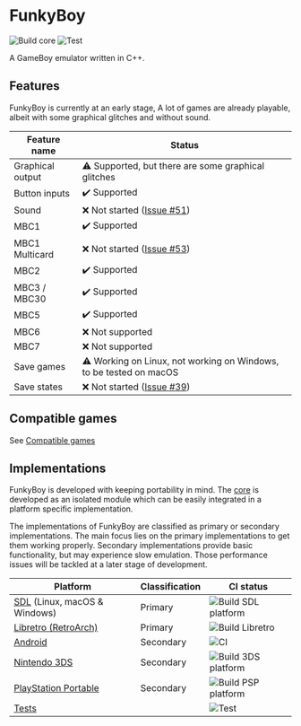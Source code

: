# FunkyBoy

![Build core](https://github.com/kremi151/FunkyBoy/workflows/Build%20core/badge.svg)
![Test](https://github.com/kremi151/FunkyBoy/workflows/Test/badge.svg)

A GameBoy emulator written in C++.

## Features

FunkyBoy is currently at an early stage,
A lot of games are already playable, albeit with some graphical glitches and without sound.

|Feature name|Status|
|------------|------|
|Graphical output|:warning: Supported, but there are some graphical glitches|
|Button inputs|:heavy_check_mark: Supported|
|Sound|:x: Not started ([Issue #51](https://github.com/kremi151/FunkyBoy/issues/51))|
|MBC1|:heavy_check_mark: Supported|
|MBC1 Multicard|:x: Not started ([Issue #53](https://github.com/kremi151/FunkyBoy/issues/53))|
|MBC2|:heavy_check_mark: Supported|
|MBC3 / MBC30|:heavy_check_mark: Supported|
|MBC5|:heavy_check_mark: Supported|
|MBC6|:x: Not supported|
|MBC7|:x: Not supported|
|Save games|:warning: Working on Linux, not working on Windows, to be tested on macOS|
|Save states|:x: Not started ([Issue #39](https://github.com/kremi151/FunkyBoy/issues/39))|

## Compatible games
See [Compatible games](./docs/COMPATIBLE_GAMES.md)

## Implementations

FunkyBoy is developed with keeping portability in mind.
The [core](https://github.com/kremi151/FunkyBoy/tree/master/core) is developed as an isolated module which can be easily integrated in a platform specific implementation.

The implementations of FunkyBoy are classified as primary or secondary implementations.
The main focus lies on the primary implementations to get them working properly.
Secondary implementations provide basic functionality, but may experience slow emulation.
Those performance issues will be tackled at a later stage of development.

|Platform|Classification|CI status|
|--------|--------------|---------|
|[SDL](https://github.com/kremi151/FunkyBoy/tree/master/platform-sdl) (Linux, macOS & Windows)|Primary|![Build SDL platform](https://github.com/kremi151/FunkyBoy/workflows/Build%20SDL%20platform/badge.svg)|
|[Libretro (RetroArch)](https://github.com/kremi151/FunkyBoy/tree/master/platform-libretro)|Primary|![Build Libretro](https://github.com/kremi151/FunkyBoy/workflows/Build%20Libretro/badge.svg)|
|[Android](https://github.com/kremi151/FunkyBoyAndroid)|Secondary|![CI](https://github.com/kremi151/FunkyBoyAndroid/workflows/CI/badge.svg)|
|[Nintendo 3DS](https://github.com/kremi151/FunkyBoy/tree/master/platform-3ds)|Secondary|![Build 3DS platform](https://github.com/kremi151/FunkyBoy/workflows/Build%203DS%20platform/badge.svg)|
|[PlayStation Portable](https://github.com/kremi151/FunkyBoy/tree/master/platform-psp)|Secondary|![Build PSP platform](https://github.com/kremi151/FunkyBoy/workflows/Build%20PSP%20platform/badge.svg)|
|[Tests](https://github.com/kremi151/FunkyBoy/tree/master/test)| |![Test](https://github.com/kremi151/FunkyBoy/workflows/Test/badge.svg)|
